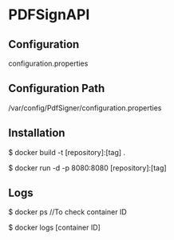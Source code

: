 # PDFSignAPI


## Configuration

configuration.properties

## Configuration Path

/var/config/PdfSigner/configuration.properties

## Installation

$ docker build -t [repository]:[tag] .

$ docker run -d -p 8080:8080 [repository]:[tag]

## Logs

$ docker ps //To check container ID

$ docker logs [container ID]